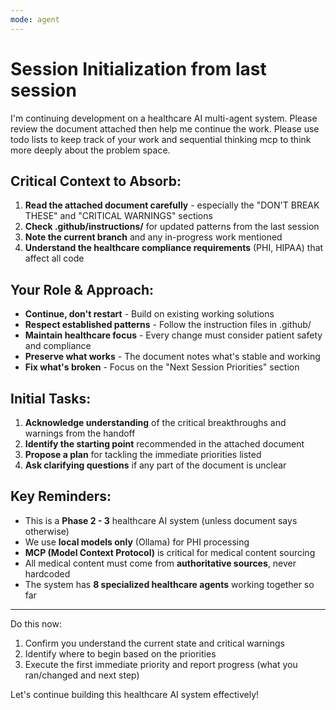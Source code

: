 ```yaml
---
mode: agent
---
```


# Session Initialization from last session

I'm continuing development on a healthcare AI multi-agent system. Please review the document attached then help me continue the work. Please use todo lists to keep track of your work and sequential thinking mcp to think more deeply about the problem space.

## Critical Context to Absorb:
1. **Read the attached document carefully** - especially the "DON'T BREAK THESE" and "CRITICAL WARNINGS" sections
2. **Check .github/instructions/** for updated patterns from the last session
3. **Note the current branch** and any in-progress work mentioned
4. **Understand the healthcare compliance requirements** (PHI, HIPAA) that affect all code

## Your Role & Approach:
- **Continue, don't restart** - Build on existing working solutions
- **Respect established patterns** - Follow the instruction files in .github/
- **Maintain healthcare focus** - Every change must consider patient safety and compliance
- **Preserve what works** - The document notes what's stable and working
- **Fix what's broken** - Focus on the "Next Session Priorities" section

## Initial Tasks:
1. **Acknowledge understanding** of the critical breakthroughs and warnings from the handoff
2. **Identify the starting point** recommended in the attached document  
3. **Propose a plan** for tackling the immediate priorities listed
4. **Ask clarifying questions** if any part of the document is unclear

## Key Reminders:
- This is a **Phase 2 - 3** healthcare AI system (unless document says otherwise)
- We use **local models only** (Ollama) for PHI processing
- **MCP (Model Context Protocol)** is critical for medical content sourcing
- All medical content must come from **authoritative sources**, never hardcoded
- The system has **8 specialized healthcare agents** working together so far

---

Do this now:
1. Confirm you understand the current state and critical warnings
2. Identify where to begin based on the priorities
3. Execute the first immediate priority and report progress (what you ran/changed and next step)

Let's continue building this healthcare AI system effectively!